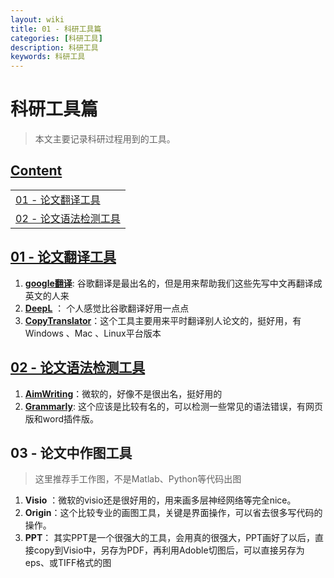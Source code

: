 ```yaml
---
layout: wiki
title: 01 - 科研工具篇
categories: [科研工具]
description: 科研工具
keywords: 科研工具
---
```


# 科研工具篇

> 本文主要记录科研过程用到的工具。



## [Content](#content)

<table>
<tr><td><a href="#01 - 论文翻译工具">01 - 论文翻译工具</a></td></tr> 
<tr><td><a href="02 - 论文语法检测工具">02 - 论文语法检测工具</a></td></tr>
</table>



## [01 - 论文翻译工具](#content)

1. **[google翻译](https://translate.google.cn/)**: 谷歌翻译是最出名的，但是用来帮助我们这些先写中文再翻译成英文的人来
2. **[DeepL](https://www.deepl.com/translator)** ： 个人感觉比谷歌翻译好用一点点
3. **[CopyTranslator](https://copytranslator.github.io/)**：这个工具主要用来平时翻译别人论文的，挺好用，有Windows 、Mac 、Linux平台版本





## [02 - 论文语法检测工具](#content)

1. **[AimWriting](https://aimwriting.mtutor.engkoo.com/)**：微软的，好像不是很出名，挺好用的
2. **[Grammarly](http://www.*grammarly*.com)**: 这个应该是比较有名的，可以检测一些常见的语法错误，有网页版和word插件版。



## 03 - 论文中作图工具

> 这里推荐手工作图，不是Matlab、Python等代码出图

1. **Visio** ：微软的visio还是很好用的，用来画多层神经网络等完全nice。
2. **Origin**：这个比较专业的画图工具，关键是界面操作，可以省去很多写代码的操作。
3. **PPT**： 其实PPT是一个很强大的工具，会用真的很强大，PPT画好了以后，直接copy到Visio中，另存为PDF，再利用Adoble切图后，可以直接另存为eps、或TIFF格式的图

